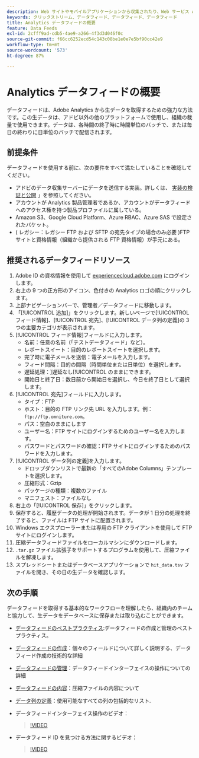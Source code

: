 ```yaml
---
description: Web サイトやモバイルアプリケーションから収集されたり、Web サービス API またはデータソースを使用してアップロードされたりしたデータの処理されてアドビの Data Warehouse でに格納されます。この生のクリックストリームデータは、Adobe Analytics で使用されるデータセットとして形成されています。
keywords: クリックストリーム、データフィード、データフィード、データフィード
title: Analytics データフィードの概要
feature: Data Feeds
exl-id: 2cfff9ad-cdb5-4ae9-a266-4f3d3d046f0c
source-git-commit: f66cc6252ecd54c143c08be1e0e7e5bf90cc42e9
workflow-type: tm+mt
source-wordcount: '573'
ht-degree: 87%

---
```


# Analytics データフィードの概要

データフィードは、Adobe Analytics から生データを取得するための強力な方法です。この生データは、アドビ以外の他のプラットフォームで使用し、組織の裁量で使用できます。データは、各時間の終了時に時間単位のバッチで、または毎日の終わりに日単位のバッチで配信されます。

## 前提条件

データフィードを使用する前に、次の要件をすべて満たしていることを確認してください。

* アドビのデータ収集サーバーにデータを送信する実装。詳しくは、 [実装の検証と公開](/help/implement/launch/validate-publish-prod.md) 」を参照してください。
* アカウントが Analytics 製品管理者であるか、アカウントがデータフィードへのアクセス権を持つ製品プロファイルに属している。
* Amazon S3、Google Cloud Platform、Azure RBAC、Azure SAS で設定されたバケット。
* ( レガシー：レガシー FTP および SFTP の宛先タイプの場合のみ必要 )FTP サイトと資格情報（組織から提供される FTP 資格情報）が手元にある。

## 推奨されるデータフィードリソース

1. Adobe ID の資格情報を使用して [experiencecloud.adobe.com](https://experiencecloud.adobe.com) にログインします。
2. 右上の 9 つの正方形のアイコン、色付きの Analytics ロゴの順にクリックします。
3. 上部ナビゲーションバーで、管理者／データフィードに移動します。
4. 「[!UICONTROL 追加]」をクリックします。新しいページで[!UICONTROL フィード情報]、[!UICONTROL 宛先]、[!UICONTROL データ列の定義]の 3 つの主要カテゴリが表示されます。
5. [!UICONTROL フィード情報]フィールドに入力します。
   * 名前：任意の名前（「テストデータフィード」など）。
   * レポートスイート：目的のレポートスイートを選択します。
   * 完了時に電子メールを送信：電子メールを入力します。
   * フィード間隔：目的の間隔（時間単位または日単位）を選択します。
   * 遅延処理：]遅延なし[!UICONTROL のままにできます。
   * 開始日と終了日：数日前から開始日を選択し、今日を終了日として選択します。
6. [!UICONTROL 宛先]フィールドに入力します。
   * タイプ：FTP
   * ホスト：目的の FTP リンク先 URL を入力します。例：`ftp://ftp.omniture.com`。
   * パス：空白のままにします
   * ユーザー名：FTP サイトにログインするためのユーザー名を入力します。
   * パスワードとパスワードの確認：FTP サイトにログインするためのパスワードを入力します。
7. [!UICONTROL データ列の定義]を入力します。
   * ドロップダウンリストで最新の「すべてのAdobe Columns」テンプレートを選択します。
   * 圧縮形式：Gzip
   * パッケージの種類：複数のファイル
   * マニフェスト：ファイルなし
8. 右上の「[!UICONTROL 保存]」をクリックします。
9. 保存すると、履歴データの処理が開始されます。データが 1 日分の処理を終了すると、ファイルは FTP サイトに配置されます。
10. Windows エクスプローラーまたは専用の FTP クライアントを使用して FTP サイトにログインします。
11. 圧縮データフィードファイルをローカルマシンにダウンロードします。
12. `.tar.gz` ファイル拡張子をサポートするプログラムを使用して、圧縮ファイルを解凍します。
13. スプレッドシートまたはデータベースアプリケーションで `hit_data.tsv` ファイルを開き、その日の生データを確認します。

## 次の手順

データフィードを取得する基本的なワークフローを理解したら、組織内のチームと協力して、生データをデータベースに保存または取り込むことができます。

* [データフィードのベストプラクティス](/help/export/analytics-data-feed/data-feeds-best-practices.md):データフィードの作成と管理のベストプラクティス。
* [データフィードの作成](create-feed.md)：個々のフィールドについて詳しく説明する、データフィード作成の技術的な詳細
* [データフィードの管理](df-manage-feeds.md)：データフィードインターフェイスの操作についての詳細
* [データフィードの内容](c-df-contents/datafeeds-contents.md)：圧縮ファイルの内容について <!-- Is this still the output users can download from the destination? I aske Jun. -->
* [データ列の定義](c-df-contents/datafeeds-reference.md)：使用可能なすべての列の包括的なリスト.
* データフィードインターフェイス操作のビデオ：

  >[!VIDEO](https://video.tv.adobe.com/v/25452/?quality=12)

* データフィード ID を見つける方法に関するビデオ：

  >[!VIDEO](https://video.tv.adobe.com/v/335747/?quality=12)